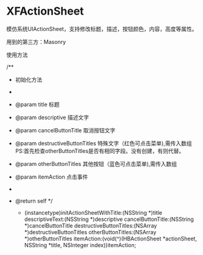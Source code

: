 # XFActionSheet

模仿系统UIActionSheet，支持修改标题，描述，按钮颜色，内容，高度等属性。

用到的第三方：Masonry

使用方法

/**
 *  初始化方法
 *
 *  @param title                  标题
 *  @param descriptive            描述文字
 *  @param cancelButtonTitle      取消按钮文字
 *  @param destructiveButtonTitles 特殊文字（红色可点击菜单),需传入数组
                                    PS:首先检查otherButtonTitles是否有相同字段。没有创建，有则代替。
 *  @param otherButtonTitles      其他按钮（蓝色可点击菜单),需传入数组
 *  @param itemAction             点击事件
 *
 *  @return self
 */
      
    - (instancetype)initActionSheetWithTitle:(NSString *)title
                         descriptiveText:(NSString *)descriptive
                       cancelButtonTitle:(NSString *)cancelButtonTitle
                 destructiveButtonTitles:(NSArray *)destructiveButtonTitles
                       otherButtonTitles:(NSArray *)otherButtonTitles
                              itemAction:(void(^)(HBActionSheet *actionSheet, NSString *title, NSInteger index))itemAction;
